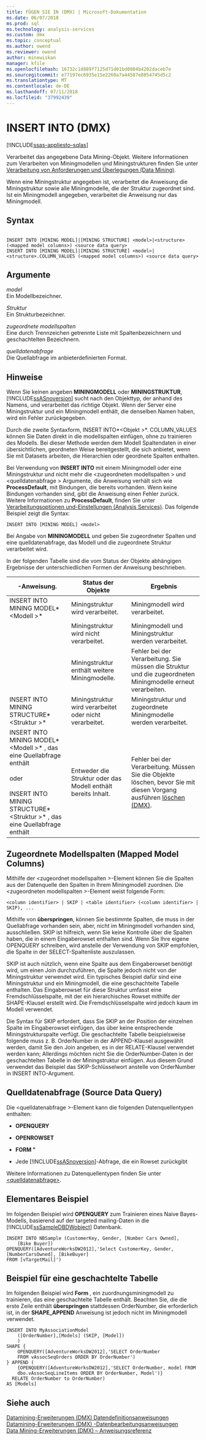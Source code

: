 ```yaml
---
title: FÜGEN SIE IN (DMX) | Microsoft-Dokumentation
ms.date: 06/07/2018
ms.prod: sql
ms.technology: analysis-services
ms.custom: dmx
ms.topic: conceptual
ms.author: owend
ms.reviewer: owend
author: minewiskan
manager: kfile
ms.openlocfilehash: 16732c1d889f7125d71d01bd0804b4202daceb7e
ms.sourcegitcommit: e77197ec6935e15e2260a7a44587e8054745d5c2
ms.translationtype: MT
ms.contentlocale: de-DE
ms.lasthandoff: 07/11/2018
ms.locfileid: "37992439"
---
```

# <a name="insert-into-dmx"></a>INSERT INTO (DMX)
[!INCLUDE[ssas-appliesto-sqlas](../includes/ssas-appliesto-sqlas.md)]

  Verarbeitet das angegebene Data Mining-Objekt. Weitere Informationen zum Verarbeiten von Miningmodellen und Miningstrukturen finden Sie unter [Verarbeitung von Anforderungen und Überlegungen &#40;Data Mining&#41;](../analysis-services/data-mining/processing-requirements-and-considerations-data-mining.md).  
  
 Wenn eine Miningstruktur angegeben ist, verarbeitet die Anweisung die Miningstruktur sowie alle Miningmodelle, die der Struktur zugeordnet sind. Ist ein Miningmodell angegeben, verarbeitet die Anweisung nur das Miningmodell.  
  
## <a name="syntax"></a>Syntax  
  
```  
  
INSERT INTO [MINING MODEL]|[MINING STRUCTURE] <model>|<structure> (<mapped model columns>) <source data query>  
INSERT INTO [MINING MODEL]|[MINING STRUCTURE] <model>|<structure>.COLUMN_VALUES (<mapped model columns>) <source data query>  
```  
  
## <a name="arguments"></a>Argumente  
 *model*  
 Ein Modellbezeichner.  
  
 *Struktur*  
 Ein Strukturbezeichner.  
  
 *zugeordnete modellspalten*  
 Eine durch Trennzeichen getrennte Liste mit Spaltenbezeichnern und geschachtelten Bezeichnern.  
  
 *quelldatenabfrage*  
 Die Quellabfrage im anbieterdefinierten Format.  
  
## <a name="remarks"></a>Hinweise  
 Wenn Sie keinen angeben **MININGMODELL** oder **MININGSTRUKTUR**, [!INCLUDE[ssASnoversion](../includes/ssasnoversion-md.md)] sucht nach den Objekttyp, der anhand des Namens, und verarbeitet das richtige Objekt. Wenn der Server eine Miningstruktur und ein Miningmodell enthält, die denselben Namen haben, wird ein Fehler zurückgegeben.  
  
 Durch die zweite Syntaxform, INSERT INTO*\<Objekt >*. COLUMN_VALUES können Sie Daten direkt in die modellspalten einfügen, ohne zu trainieren des Modells. Bei dieser Methode werden dem Modell Spaltendaten in einer übersichtlichen, geordneten Weise bereitgestellt, die sich anbietet, wenn Sie mit Datasets arbeiten, die Hierarchien oder geordnete Spalten enthalten.  
  
 Bei Verwendung von **INSERT INTO** mit einem Miningmodell oder eine Miningstruktur und nicht mehr die \<zugeordneten modellspalten > und \<quelldatenabfrage > Argumente, die Anweisung verhält sich wie  **ProcessDefault**, mit Bindungen, die bereits vorhanden. Wenn keine Bindungen vorhanden sind, gibt die Anweisung einen Fehler zurück. Weitere Informationen zu **ProcessDefault**, finden Sie unter [Verarbeitungsoptionen und-Einstellungen &#40;Analysis Services&#41;](../analysis-services/multidimensional-models/processing-options-and-settings-analysis-services.md). Das folgende Beispiel zeigt die Syntax:  
  
```  
INSERT INTO [MINING MODEL] <model>  
```  
  
 Bei Angabe von **MININGMODELL** und geben Sie zugeordneter Spalten und eine quelldatenabfrage, das Modell und die zugeordnete Struktur verarbeitet wird.  
  
 In der folgenden Tabelle sind die vom Status der Objekte abhängigen Ergebnisse der unterschiedlichen Formen der Anweisung beschrieben.  
  
|-Anweisung.|Status der Objekte|Ergebnis|  
|---------------|----------------------|------------|  
|INSERT INTO MINING MODEL*\<Modell >*|Miningstruktur wird verarbeitet.|Miningmodell wird verarbeitet.|  
||Miningstruktur wird nicht verarbeitet.|Miningmodell und Miningstruktur werden verarbeitet.|  
||Miningstruktur enthält weitere Miningmodelle.|Fehler bei der Verarbeitung. Sie müssen die Struktur und die zugeordneten Miningmodelle erneut verarbeiten.|  
|INSERT INTO MINING STRUCTURE*\<Struktur >*|Miningstruktur wird verarbeitet oder nicht verarbeitet.|Miningstruktur und zugeordnete Miningmodelle werden verarbeitet.|  
|INSERT INTO MINING MODEL*\<Modell >* , das eine Quellabfrage enthält<br /><br /> oder<br /><br /> INSERT INTO MINING STRUCTURE*\<Struktur >* , das eine Quellabfrage enthält|Entweder die Struktur oder das Modell enthält bereits Inhalt.|Fehler bei der Verarbeitung. Müssen Sie die Objekte löschen, bevor Sie mit diesen Vorgang ausführen [löschen &#40;DMX&#41;](../dmx/delete-dmx.md).|  
  
## <a name="mapped-model-columns"></a>Zugeordnete Modellspalten (Mapped Model Columns)  
 Mithilfe der \<zugeordnet modellspalten >-Element können Sie die Spalten aus der Datenquelle den Spalten in Ihrem Miningmodell zuordnen. Die \<zugeordneten modellspalten >-Element weist folgende Form:  
  
```  
<column identifier> | SKIP | <table identifier> (<column identifier> | SKIP), ...  
```  
  
 Mithilfe von **überspringen**, können Sie bestimmte Spalten, die muss in der Quellabfrage vorhanden sein, aber, nicht im Miningmodell vorhanden sind, ausschließen. SKIP ist hilfreich, wenn Sie keine Kontrolle über die Spalten haben, die in einem Eingaberowset enthalten sind. Wenn Sie Ihre eigene OPENQUERY schreiben, wird anstelle der Verwendung von SKIP empfohlen, die Spalte in der SELECT-Spaltenliste auszulassen.  
  
 SKIP ist auch nützlich, wenn eine Spalte aus dem Eingaberowset benötigt wird, um einen Join durchzuführen, die Spalte jedoch nicht von der Miningstruktur verwendet wird. Ein typisches Beispiel dafür sind eine Miningstruktur und ein Miningmodell, die eine geschachtelte Tabelle enthalten. Das Eingaberowset für diese Struktur umfasst eine Fremdschlüsselspalte, mit der ein hierarchisches Rowset mithilfe der SHAPE-Klausel erstellt wird. Die Fremdschlüsselspalte wird jedoch kaum im Modell verwendet.  
  
 Die Syntax für SKIP erfordert, dass Sie SKIP an der Position der einzelnen Spalte im Eingaberowset einfügen, das über keine entsprechende Miningstrukturspalte verfügt. Die geschachtelte Tabelle beispielsweise folgende muss z. B. OrderNumber in der APPEND-Klausel ausgewählt werden, damit Sie den Join angeben, es in der RELATE-Klausel verwendet werden kann; Allerdings möchten nicht Sie die OrderNumber-Daten in der geschachtelten Tabelle in der Miningstruktur einfügen. Aus diesem Grund verwendet das Beispiel das SKIP-Schlüsselwort anstelle von OrderNumber in INSERT INTO-Argument.  
  
## <a name="source-data-query"></a>Quelldatenabfrage (Source Data Query)  
 Die \<quelldatenabfrage >-Element kann die folgenden Datenquellentypen enthalten:  
  
-   **OPENQUERY**  
  
-   **OPENROWSET**  
  
-   **FORM "**  
  
-   Jede [!INCLUDE[ssASnoversion](../includes/ssasnoversion-md.md)]-Abfrage, die ein Rowset zurückgibt  
  
 Weitere Informationen zu Datenquellentypen finden Sie unter [ &#60;quelldatenabfrage&#62;](../dmx/source-data-query.md).  
  
## <a name="basic-example"></a>Elementares Beispiel  
 Im folgenden Beispiel wird **OPENQUERY** zum Trainieren eines Naive Bayes-Modells, basierend auf der targeted mailing-Daten in die [!INCLUDE[ssSampleDBDWobject](../includes/sssampledbdwobject-md.md)] Datenbank.  
  
```  
INSERT INTO NBSample (CustomerKey, Gender, [Number Cars Owned],  
    [Bike Buyer])  
OPENQUERY([AdventureWorksDW2012],'Select CustomerKey, Gender, [NumberCarsOwned], [BikeBuyer]   
FROM [vTargetMail]')  
```  
  
## <a name="nested-table-example"></a>Beispiel für eine geschachtelte Tabelle  
 Im folgenden Beispiel wird **Form** , ein zuordnungsminingmodell zu trainieren, das eine geschachtelte Tabelle enthält. Beachten Sie, die die erste Zeile enthält **überspringen** stattdessen OrderNumber, die erforderlich ist, in der **SHAPE_APPEND** Anweisung ist jedoch nicht im Miningmodell verwendet.  
  
```  
INSERT INTO MyAssociationModel  
    ([OrderNumber],[Models] (SKIP, [Model])  
    )  
SHAPE {  
    OPENQUERY([AdventureWorksDW2012],'SELECT OrderNumber  
    FROM vAssocSeqOrders ORDER BY OrderNumber')  
} APPEND (  
    {OPENQUERY([AdventureWorksDW2012],'SELECT OrderNumber, model FROM   
    dbo.vAssocSeqLineItems ORDER BY OrderNumber, Model')}  
  RELATE OrderNumber to OrderNumber)   
AS [Models]  
```  
  
## <a name="see-also"></a>Siehe auch  
 [Datamining-Erweiterungen &#40;DMX&#41; Datendefinitionsanweisungen](../dmx/dmx-statements-data-definition.md)   
 [Datamining-Erweiterungen &#40;DMX&#41; -Datenbearbeitungsanweisungen](../dmx/dmx-statements-data-manipulation.md)   
 [Data Mining-Erweiterungen &#40;DMX&#41; – Anweisungsreferenz](../dmx/data-mining-extensions-dmx-statements.md)  
  
  

